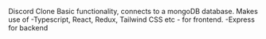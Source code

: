 Discord Clone
Basic functionality, connects to a mongoDB database.
Makes use of -Typescript, React, Redux, Tailwind CSS etc - for frontend.
             -Express for backend
